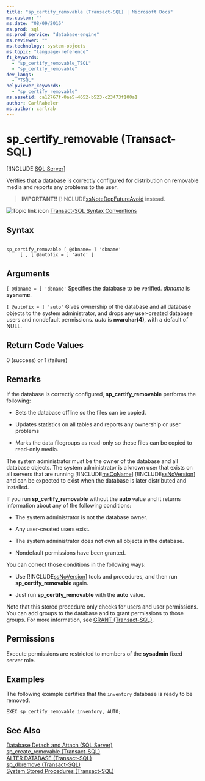 ```yaml
---
title: "sp_certify_removable (Transact-SQL) | Microsoft Docs"
ms.custom: ""
ms.date: "08/09/2016"
ms.prod: sql
ms.prod_service: "database-engine"
ms.reviewer: ""
ms.technology: system-objects
ms.topic: "language-reference"
f1_keywords: 
  - "sp_certify_removable_TSQL"
  - "sp_certify_removable"
dev_langs: 
  - "TSQL"
helpviewer_keywords: 
  - "sp_certify_removable"
ms.assetid: ca12767f-0ae5-4652-b523-c23473f100a1
author: CarlRabeler
ms.author: carlrab
---
```

# sp_certify_removable (Transact-SQL)
[!INCLUDE [SQL Server](../../includes/applies-to-version/sqlserver.md)]

  Verifies that a database is correctly configured for distribution on removable media and reports any problems to the user.  
  
> **IMPORTANT!!** [!INCLUDE[ssNoteDepFutureAvoid](../../t-sql/statements/create-database-sql-server-transact-sql.md) instead.  
  
  
 ![Topic link icon](../../database-engine/configure-windows/media/topic-link.gif "Topic link icon") [Transact-SQL Syntax Conventions](../../t-sql/language-elements/transact-sql-syntax-conventions-transact-sql.md)  
  
## Syntax  
  
```  
  
sp_certify_removable [ @dbname= ] 'dbname'  
     [ , [ @autofix = ] 'auto' ]  
```  
  
## Arguments  
`[ @dbname = ] 'dbname'`
 Specifies the database to be verified. *dbname* is **sysname**.  
  
`[ @autofix = ] 'auto'`
 Gives ownership of the database and all database objects to the system administrator, and drops any user-created database users and nondefault permissions. *auto* is **nvarchar(4)**, with a default of NULL.  
  
## Return Code Values  
 0 (success) or 1 (failure)  
  
## Remarks  
 If the database is correctly configured, **sp_certify_removable** performs the following:  
  
-   Sets the database offline so the files can be copied.  
  
-   Updates statistics on all tables and reports any ownership or user problems  
  
-   Marks the data filegroups as read-only so these files can be copied to read-only media.  
  
 The system administrator must be the owner of the database and all database objects. The system administrator is a known user that exists on all servers that are running [!INCLUDE[msCoName](../../includes/msconame-md.md)] [!INCLUDE[ssNoVersion](../../includes/ssnoversion-md.md)] and can be expected to exist when the database is later distributed and installed.  
  
 If you run **sp_certify_removable** without the **auto** value and it returns information about any of the following conditions:  
  
-   The system administrator is not the database owner.  
  
-   Any user-created users exist.  
  
-   The system administrator does not own all objects in the database.  
  
-   Nondefault permissions have been granted.  
  
 You can correct those conditions in the following ways:  
  
-   Use [!INCLUDE[ssNoVersion](../../includes/ssnoversion-md.md)] tools and procedures, and then run **sp_certify_removable** again.  
  
-   Just run **sp_certify_removable** with the **auto** value.  
  
 Note that this stored procedure only checks for users and user permissions. You can  add groups to the database and to grant permissions to those groups. For more information, see [GRANT &#40;Transact-SQL&#41;](../../t-sql/statements/grant-transact-sql.md).  
  
## Permissions  
 Execute permissions are restricted to members of the **sysadmin** fixed server role.  
  
## Examples  
 The following example certifies that the `inventory` database is ready to be removed.  
  
```  
EXEC sp_certify_removable inventory, AUTO;  
```  
  
## See Also  
 [Database Detach and Attach &#40;SQL Server&#41;](../../relational-databases/databases/database-detach-and-attach-sql-server.md)   
 [sp_create_removable &#40;Transact-SQL&#41;](../../relational-databases/system-stored-procedures/sp-create-removable-transact-sql.md)   
 [ALTER DATABASE &#40;Transact-SQL&#41;](../../t-sql/statements/alter-database-transact-sql.md)   
 [sp_dbremove &#40;Transact-SQL&#41;](../../relational-databases/system-stored-procedures/sp-dbremove-transact-sql.md)   
 [System Stored Procedures &#40;Transact-SQL&#41;](../../relational-databases/system-stored-procedures/system-stored-procedures-transact-sql.md)  
  
  
